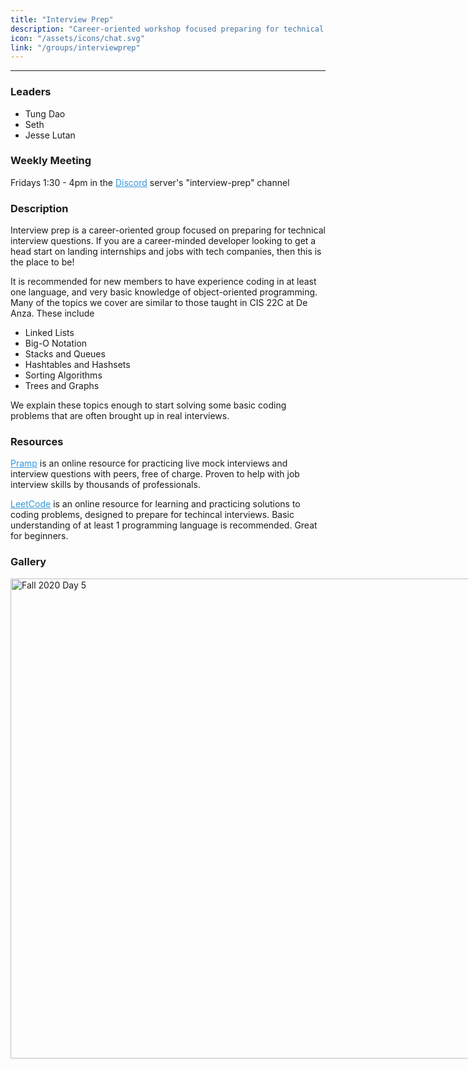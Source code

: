 ```yaml
---
title: "Interview Prep"
description: "Career-oriented workshop focused preparing for technical interviews. We introduce the basic required knowledge of data structures and algorithms and solve many common problems from real interviews. We also offer 1-on-1 mock interview sessions and resume reviews. Come check us out!"
icon: "/assets/icons/chat.svg"
link: "/groups/interviewprep"
---
```


<style>
.ext-link {
  color: #3498db !important;
}
</style>

<div style="background-color: white">

---

</div>

### Leaders

- Tung Dao
- Seth
- Jesse Lutan

### Weekly Meeting

Fridays 1:30 - 4pm in the <a rel="noreferrer noopener" target="__blank" href="https://discord.gg/BpaFS4h" class="ext-link">Discord</a> server's "interview-prep" channel

### Description

Interview prep is a career-oriented group focused on preparing for technical interview questions. If you are a career-minded developer looking to get a head start on landing internships and jobs with tech companies, then this is the place to be!

It is recommended for new members to have experience coding in at least one language, and very basic knowledge of object-oriented programming. Many of the topics we cover are similar to those taught in CIS 22C at De Anza. These include

- Linked Lists
- Big-O Notation
- Stacks and Queues
- Hashtables and Hashsets
- Sorting Algorithms
- Trees and Graphs

We explain these topics enough to start solving some basic coding problems that are often brought up in real interviews.

### Resources

<a rel="noreferrer noopener" target="__blank" href="https://www.pramp.com/#/" class="ext-link">Pramp</a> is an online resource for practicing live mock interviews and interview questions with peers, free of charge. Proven to help with job interview skills by thousands of professionals.

<a rel="noreferrer noopener" target="__blank" href="https://leetcode.com/" class="ext-link">LeetCode</a> is an online resource for learning and practicing solutions to coding problems, designed to prepare for techincal interviews. Basic understanding of at least 1 programming language is recommended. Great for beginners.

### Gallery

<div 
  style="width: 80vw; display: flex; flex-direction: row; flex-wrap: nowrap; overflow-y: hidden; overflow-x: auto;"
>
  <img class="mx-3" style="width: 80vw; max-width: 1920px;" src="/images/groups/interprep/10-30-2020.png" alt="Fall 2020 Day 5"></img>
  <img class="mx-3" style="width: 80vw; max-width: 1920px;" src="/images/groups/interprep/1-29-2021.png" alt="Winter 2021 Day 1"></img>
</div>
